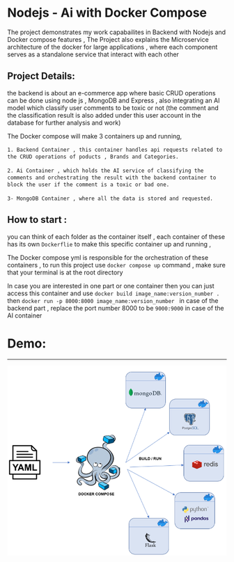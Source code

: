 # Nodejs - Ai with Docker Compose

The project demonstrates my work capabailites in Backend with Nodejs and Docker compose features ,
The Project also explains the Microservice architecture of the docker for large applications , where each component serves as a standalone service that interact with each other

## Project Details:

the backend is about an e-commerce app where basic CRUD operations can be done using node js , MongoDB and Express , also integrating an AI model which classify user comments to be toxic or not (the comment and the classification result is also added under this user account in the database for further analysis and work)

The Docker compose will make 3 containers up and running,

    1. Backend Container , this container handles api requests related to the CRUD operations of poducts , Brands and Categories.

    2. Ai Container , which holds the AI service of classifying the comments and orchestrating the result with the backend container to block the user if the comment is a toxic or bad one.

    3- MongoDB Container , where all the data is stored and requested.

## How to start :

you can think of each folder as the container itself , each container of these has its own `Dockerflie` to make this specific container up and running ,

The Docker compose yml is responsible for the orchestration of these containers , to run this project use `docker compose up` command , make sure that your terminal is at the root directory

In case you are interested in one part or one container then you can just access this container and use `docker build image_name:version_number .` then `docker run -p 8000:8000 image_name:version_number ` in case of the backend part , replace the port number 8000 to be `9000:9000` in case of the AI container

# Demo:

---

![MicroService Architecture](./assets/compose.png)

